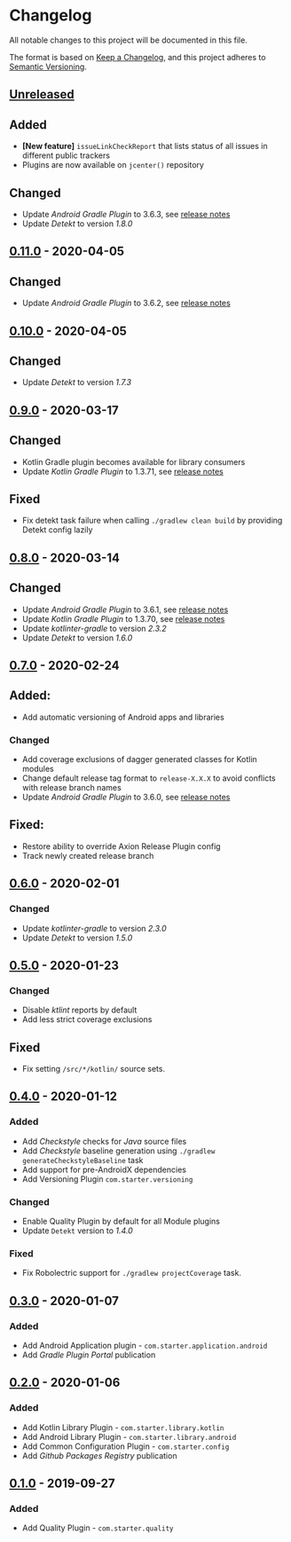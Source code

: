 # Changelog

All notable changes to this project will be documented in this file.

The format is based on [Keep a Changelog](https://keepachangelog.com/en/1.0.0/),
and this project adheres to [Semantic Versioning](https://semver.org/spec/v2.0.0.html).

## [Unreleased]
## Added
- **[New feature]** `issueLinkCheckReport` that lists status of all issues in different public trackers
- Plugins are now available on `jcenter()` repository 

## Changed
- Update _Android Gradle Plugin_ to 3.6.3, see [release notes](https://developer.android.com/studio/releases/gradle-plugin)
- Update _Detekt_ to version _1.8.0_

## [0.11.0] - 2020-04-05
## Changed
- Update _Android Gradle Plugin_ to 3.6.2, see [release notes](https://developer.android.com/studio/releases/gradle-plugin)

## [0.10.0] - 2020-04-05
## Changed
- Update _Detekt_ to version _1.7.3_

## [0.9.0] - 2020-03-17
## Changed
- Kotlin Gradle plugin becomes available for library consumers
- Update _Kotlin Gradle Plugin_ to 1.3.71, see [release notes](https://github.com/JetBrains/kotlin/releases/tag/v1.3.71)


## Fixed
- Fix detekt task failure when calling `./gradlew clean build` by providing Detekt config lazily
 
## [0.8.0] - 2020-03-14
## Changed
- Update _Android Gradle Plugin_ to 3.6.1, see [release notes](https://developer.android.com/studio/releases/gradle-plugin)
- Update _Kotlin Gradle Plugin_ to 1.3.70, see [release notes](https://github.com/JetBrains/kotlin/releases/tag/v1.3.70)
- Update _kotlinter-gradle_ to version _2.3.2_
- Update _Detekt_ to version _1.6.0_

## [0.7.0] - 2020-02-24
## Added:
- Add automatic versioning of Android apps and libraries

### Changed
- Add coverage exclusions of dagger generated classes for Kotlin modules 
- Change default release tag format to `release-X.X.X` to avoid conflicts with release branch names
- Update _Android Gradle Plugin_ to 3.6.0, see [release notes](https://developer.android.com/studio/releases/gradle-plugin)

## Fixed:
- Restore ability to override Axion Release Plugin config
- Track newly created release branch

## [0.6.0] - 2020-02-01

### Changed
- Update _kotlinter-gradle_ to version _2.3.0_
- Update _Detekt_ to version _1.5.0_

## [0.5.0] - 2020-01-23

### Changed
- Disable _ktlint_ reports by default
- Add less strict coverage exclusions

## Fixed
- Fix setting `/src/*/kotlin/` source sets.

## [0.4.0] - 2020-01-12

### Added
- Add _Checkstyle_ checks for _Java_ source files
- Add _Checkstyle_ baseline generation using `./gradlew generateCheckstyleBaseline` task
- Add support for pre-AndroidX dependencies
- Add Versioning Plugin `com.starter.versioning`

### Changed
- Enable Quality Plugin by default for all Module plugins
- Update `Detekt` version to _1.4.0_

### Fixed
- Fix Robolectric support for `./gradlew projectCoverage` task.

## [0.3.0] - 2020-01-07

### Added
- Add Android Application plugin - `com.starter.application.android`
- Add _Gradle Plugin Portal_ publication

## [0.2.0] - 2020-01-06

### Added
- Add Kotlin Library Plugin - `com.starter.library.kotlin`
- Add Android Library Plugin - `com.starter.library.android`
- Add Common Configuration Plugin - `com.starter.config`
- Add _Github Packages Registry_ publication

## [0.1.0] - 2019-09-27

### Added
- Add Quality Plugin - `com.starter.quality`

[Unreleased]: https://github.com/mateuszkwiecinski/project-starter/compare/release/0.11.0...HEAD
[0.14.0]: https://github.com/mateuszkwiecinski/project-starter/compare/release/0.13.0.../release/0.14.0
[0.13.0]: https://github.com/mateuszkwiecinski/project-starter/compare/release/0.12.0.../release/0.13.0
[0.12.0]: https://github.com/mateuszkwiecinski/project-starter/compare/release/0.11.0.../release/0.12.0
[0.11.0]: https://github.com/mateuszkwiecinski/project-starter/compare/release/0.10.0.../release/0.11.0
[0.10.0]: https://github.com/mateuszkwiecinski/project-starter/compare/release/0.9.0.../release/0.10.0
[0.9.0]: https://github.com/mateuszkwiecinski/project-starter/compare/release/0.8.0.../release/0.9.0
[0.8.0]: https://github.com/mateuszkwiecinski/project-starter/compare/release/0.7.0.../release/0.8.0
[0.7.0]: https://github.com/mateuszkwiecinski/project-starter/compare/release/0.6.0.../release/0.7.0
[0.6.0]: https://github.com/mateuszkwiecinski/project-starter/compare/release/0.5.0.../release/0.6.0
[0.5.0]: https://github.com/mateuszkwiecinski/project-starter/compare/release/0.4.0.../release/0.5.0
[0.4.0]: https://github.com/mateuszkwiecinski/project-starter/compare/release/0.3.0.../release/0.4.0
[0.3.0]: https://github.com/mateuszkwiecinski/project-starter/compare/release/0.2.0.../release/0.3.0
[0.2.0]: https://github.com/mateuszkwiecinski/project-starter/compare/release/0.1.0.../release/0.2.0
[0.1.0]: https://github.com/mateuszkwiecinski/project-starter/releases/tag/release/0.1.0
